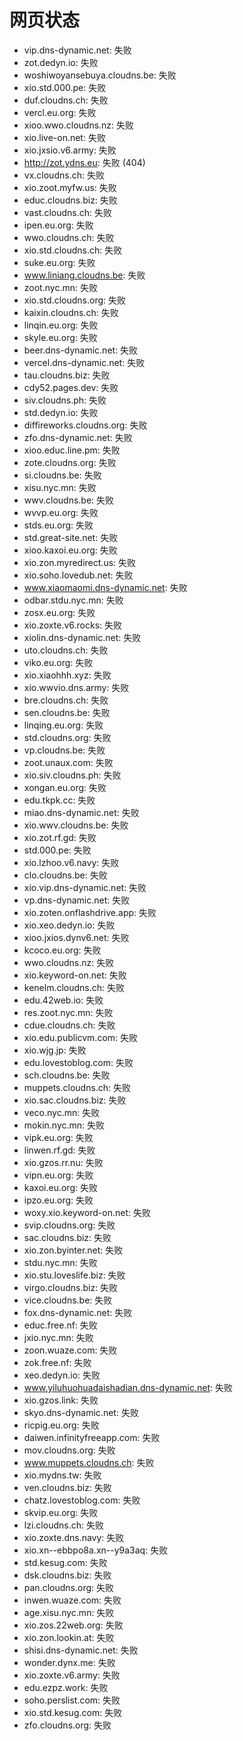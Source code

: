 # 网页状态
- vip.dns-dynamic.net: 失败
- zot.dedyn.io: 失败
- woshiwoyansebuya.cloudns.be: 失败
- xio.std.000.pe: 失败
- duf.cloudns.ch: 失败
- vercl.eu.org: 失败
- xioo.wwo.cloudns.nz: 失败
- xio.live-on.net: 失败
- xio.jxsio.v6.army: 失败
- http://zot.ydns.eu: 失败 (404)
- vx.cloudns.ch: 失败
- xio.zoot.myfw.us: 失败
- educ.cloudns.biz: 失败
- vast.cloudns.ch: 失败
- ipen.eu.org: 失败
- wwo.cloudns.ch: 失败
- xio.std.cloudns.ch: 失败
- suke.eu.org: 失败
- www.liniang.cloudns.be: 失败
- zoot.nyc.mn: 失败
- xio.std.cloudns.org: 失败
- kaixin.cloudns.ch: 失败
- linqin.eu.org: 失败
- skyle.eu.org: 失败
- beer.dns-dynamic.net: 失败
- vercel.dns-dynamic.net: 失败
- tau.cloudns.biz: 失败
- cdy52.pages.dev: 失败
- siv.cloudns.ph: 失败
- std.dedyn.io: 失败
- diffireworks.cloudns.org: 失败
- zfo.dns-dynamic.net: 失败
- xioo.educ.line.pm: 失败
- zote.cloudns.org: 失败
- si.cloudns.be: 失败
- xisu.nyc.mn: 失败
- wwv.cloudns.be: 失败
- wvvp.eu.org: 失败
- stds.eu.org: 失败
- std.great-site.net: 失败
- xioo.kaxoi.eu.org: 失败
- xio.zon.myredirect.us: 失败
- xio.soho.lovedub.net: 失败
- www.xiaomaomi.dns-dynamic.net: 失败
- odbar.stdu.nyc.mn: 失败
- zosx.eu.org: 失败
- xio.zoxte.v6.rocks: 失败
- xiolin.dns-dynamic.net: 失败
- uto.cloudns.ch: 失败
- viko.eu.org: 失败
- xio.xiaohhh.xyz: 失败
- xio.wwvio.dns.army: 失败
- bre.cloudns.ch: 失败
- sen.cloudns.be: 失败
- linqing.eu.org: 失败
- std.cloudns.org: 失败
- vp.cloudns.be: 失败
- zoot.unaux.com: 失败
- xio.siv.cloudns.ph: 失败
- xongan.eu.org: 失败
- edu.tkpk.cc: 失败
- miao.dns-dynamic.net: 失败
- xio.wwv.cloudns.be: 失败
- xio.zot.rf.gd: 失败
- std.000.pe: 失败
- xio.lzhoo.v6.navy: 失败
- clo.cloudns.be: 失败
- xio.vip.dns-dynamic.net: 失败
- vp.dns-dynamic.net: 失败
- xio.zoten.onflashdrive.app: 失败
- xio.xeo.dedyn.io: 失败
- xioo.jxios.dynv6.net: 失败
- kcoco.eu.org: 失败
- wwo.cloudns.nz: 失败
- xio.keyword-on.net: 失败
- kenelm.cloudns.ch: 失败
- edu.42web.io: 失败
- res.zoot.nyc.mn: 失败
- cdue.cloudns.ch: 失败
- xio.edu.publicvm.com: 失败
- xio.wjg.jp: 失败
- edu.lovestoblog.com: 失败
- sch.cloudns.be: 失败
- muppets.cloudns.ch: 失败
- xio.sac.cloudns.biz: 失败
- veco.nyc.mn: 失败
- mokin.nyc.mn: 失败
- vipk.eu.org: 失败
- linwen.rf.gd: 失败
- xio.gzos.rr.nu: 失败
- vipn.eu.org: 失败
- kaxoi.eu.org: 失败
- ipzo.eu.org: 失败
- woxy.xio.keyword-on.net: 失败
- svip.cloudns.org: 失败
- sac.cloudns.biz: 失败
- xio.zon.byinter.net: 失败
- stdu.nyc.mn: 失败
- xio.stu.loveslife.biz: 失败
- virgo.cloudns.biz: 失败
- vice.cloudns.be: 失败
- fox.dns-dynamic.net: 失败
- educ.free.nf: 失败
- jxio.nyc.mn: 失败
- zoon.wuaze.com: 失败
- zok.free.nf: 失败
- xeo.dedyn.io: 失败
- www.yiluhuohuadaishadian.dns-dynamic.net: 失败
- xio.gzos.link: 失败
- skyo.dns-dynamic.net: 失败
- ricpig.eu.org: 失败
- daiwen.infinityfreeapp.com: 失败
- mov.cloudns.org: 失败
- www.muppets.cloudns.ch: 失败
- xio.mydns.tw: 失败
- ven.cloudns.biz: 失败
- chatz.lovestoblog.com: 失败
- skvip.eu.org: 失败
- lzi.cloudns.ch: 失败
- xio.zoxte.dns.navy: 失败
- xio.xn--ebbpo8a.xn--y9a3aq: 失败
- std.kesug.com: 失败
- dsk.cloudns.biz: 失败
- pan.cloudns.org: 失败
- inwen.wuaze.com: 失败
- age.xisu.nyc.mn: 失败
- xio.zos.22web.org: 失败
- xio.zon.lookin.at: 失败
- shisi.dns-dynamic.net: 失败
- wonder.dynx.me: 失败
- xio.zoxte.v6.army: 失败
- edu.ezpz.work: 失败
- soho.perslist.com: 失败
- xio.std.kesug.com: 失败
- zfo.cloudns.org: 失败
